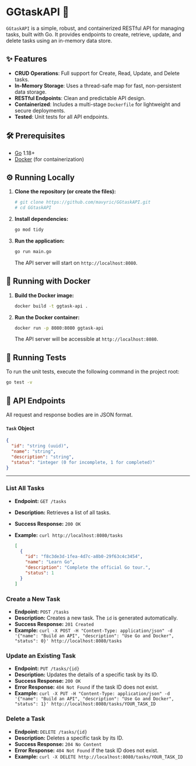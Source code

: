 # GGtaskAPI 🚀

`GGtaskAPI` is a simple, robust, and containerized RESTful API for managing tasks, built with Go. It provides endpoints to create, retrieve, update, and delete tasks using an in-memory data store.

## ✨ Features

- **CRUD Operations**: Full support for Create, Read, Update, and Delete tasks.
- **In-Memory Storage**: Uses a thread-safe map for fast, non-persistent data storage.
- **RESTful Endpoints**: Clean and predictable API design.
- **Containerized**: Includes a multi-stage `Dockerfile` for lightweight and secure deployments.
- **Tested**: Unit tests for all API endpoints.

## 🛠️ Prerequisites

- [Go](https://go.dev/doc/install) 1.18+
- [Docker](https://docs.docker.com/get-docker/) (for containerization)

## ⚙️ Running Locally

1.  **Clone the repository (or create the files):**
    ```bash
    # git clone https://github.com/mavyric/GGtaskAPI.git
    # cd GGtaskAPI
    ```

2.  **Install dependencies:**
    ```bash
    go mod tidy
    ```

3.  **Run the application:**
    ```bash
    go run main.go
    ```
    The API server will start on `http://localhost:8080`.

## 🐳 Running with Docker

1.  **Build the Docker image:**
    ```bash
    docker build -t ggtask-api .
    ```

2.  **Run the Docker container:**
    ```bash
    docker run -p 8080:8080 ggtask-api
    ```
    The API server will be accessible at `http://localhost:8080`.

## 🧪 Running Tests

To run the unit tests, execute the following command in the project root:

```bash
go test -v
```

## 📜 API Endpoints

All request and response bodies are in JSON format.

#### `Task` Object

```json
{
  "id": "string (uuid)",
  "name": "string",
  "description": "string",
  "status": "integer (0 for incomplete, 1 for completed)"
}
```

---

### **List All Tasks**

-   **Endpoint:** `GET /tasks`
-   **Description:** Retrieves a list of all tasks.
-   **Success Response:** `200 OK`
-   **Example:** `curl http://localhost:8080/tasks`

    ```json
    [
      {
        "id": "f8c3de3d-1fea-4d7c-a8b0-29f63c4c3454",
        "name": "Learn Go",
        "description": "Complete the official Go tour.",
        "status": 1
      }
    ]
    ```

### **Create a New Task**

-   **Endpoint:** `POST /tasks`
-   **Description:** Creates a new task. The `id` is generated automatically.
-   **Success Response:** `201 Created`
-   **Example:** `curl -X POST -H "Content-Type: application/json" -d '{"name": "Build an API", "description": "Use Go and Docker", "status": 0}' http://localhost:8080/tasks`

### **Update an Existing Task**

-   **Endpoint:** `PUT /tasks/{id}`
-   **Description:** Updates the details of a specific task by its ID.
-   **Success Response:** `200 OK`
-   **Error Response:** `404 Not Found` if the task ID does not exist.
-   **Example:** `curl -X PUT -H "Content-Type: application/json" -d '{"name": "Build an API", "description": "Use Go and Docker", "status": 1}' http://localhost:8080/tasks/YOUR_TASK_ID`

### **Delete a Task**

-   **Endpoint:** `DELETE /tasks/{id}`
-   **Description:** Deletes a specific task by its ID.
-   **Success Response:** `204 No Content`
-   **Error Response:** `404 Not Found` if the task ID does not exist.
-   **Example:** `curl -X DELETE http://localhost:8080/tasks/YOUR_TASK_ID`

